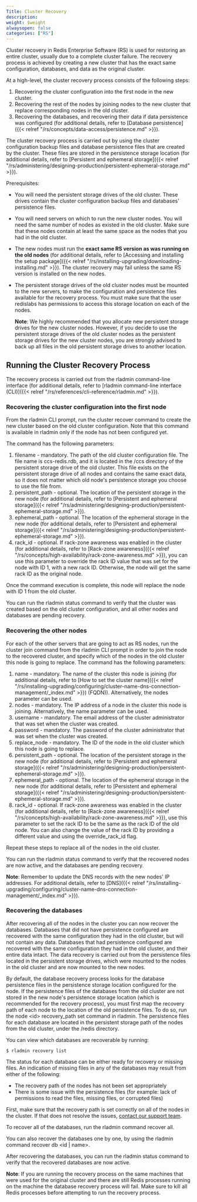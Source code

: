 ```yaml
---
Title: Cluster Recovery
description: 
weight: $weight
alwaysopen: false
categories: ["RS"]
---
```

Cluster recovery in Redis Enterprise Software (RS) is used for restoring
an entire cluster, usually due to a complete cluster failure. The
recovery process is achieved by creating a new cluster that has the
exact same configuration, databases, and data as the original cluster.

At a high-level, the cluster recovery process consists of the following
steps:

1. Recovering the cluster configuration into the first node in the new
    cluster.
1. Recovering the rest of the nodes by joining nodes to the new cluster
    that replace corresponding nodes in the old cluster.
1. Recovering the databases, and recovering their data if data
    persistence was configured (for additional details, refer to
    [Database
    persistence]({{< relref "/rs/concepts/data-access/persistence.md" >}}).

The cluster recovery process is carried out by using the cluster
configuration backup files and database persistence files that are
created by the cluster. These files are stored in the persistence
storage location (for additional details, refer to [Persistent and
ephemeral
storage]({{< relref "/rs/administering/designing-production/persistent-ephemeral-storage.md" >}}).

Prerequisites:

- You will need the persistent storage drives of the old cluster.
    These drives contain the cluster configuration backup files and
    databases' persistence files.
- You will need servers on which to run the new cluster nodes. You
    will need the same number of nodes as existed in the old cluster.
    Make sure that these nodes contain at least the same space as the nodes
    that you had in the old cluster.
- The new nodes must run the **exact same RS version as was running on
    the old nodes** (for additional details, refer to [Accessing and
    installing the setup
    package]({{< relref "/rs/installing-upgrading/downloading-installing.md" >}}).
    The cluster recovery may fail unless the same RS version is
    installed on the new nodes.
- The persistent storage drives of the old cluster nodes must be
    mounted to the new servers, to make the configuration and
    persistence files available for the recovery process. You must
    make sure that the user redislabs has permissions to access this
    storage location on each of the nodes.

    **Note**: We highly recommended that you allocate new persistent
    storage drives for the new cluster nodes. However, if you decide to
    use the persistent storage drives of the old cluster nodes as the
    persistent storage drives for the new cluster nodes, you are
    strongly advised to back up all files in the old persistent storage
    drives to another location.

## Running the Cluster Recovery Process

The recovery process is carried out from the rladmin command-line
interface (for additional details, refer to [rladmin command-line
interface
(CLI)]({{< relref "/rs/references/cli-reference/rladmin.md" >}}).

### Recovering the cluster configuration into the first node

From the rladmin CLI prompt, run the cluster recover command to create
the new cluster based on the old cluster configuration. Note that this
command is available in rladmin only if the node has not been configured
yet.

The command has the following parameters:

1. filename - mandatory. The path of the old cluster configuration
    file. The file name is ccs-redis.rdb, and it is located in the /ccs
    directory of the persistent storage drive of the old cluster. This
    file exists on the persistent storage drive of all nodes and
    contains the same exact data, so it does not matter which old node's
    persistence storage you choose to use the file from.
1. persistent_path - optional. The location of the persistent storage
    in the new node (for additional details, refer to [Persistent and
    ephemeral
    storage]({{< relref "/rs/administering/designing-production/persistent-ephemeral-storage.md" >}}).
1. ephemeral_path - optional. The location of the ephemeral storage
    in the new node (for additional details, refer to [Persistent and
    ephemeral
    storage]({{< relref "/rs/administering/designing-production/persistent-ephemeral-storage.md" >}}).
1. rack_id - optional. If rack-zone awareness was enabled in the
    cluster (for additional details, refer to [Rack-zone
    awareness]({{< relref "/rs/concepts/high-availability/rack-zone-awareness.md" >}}),
    you can use this parameter to override the rack ID value that was
    set for the node with ID 1, with a new rack ID. Otherwise, the node
    will get the same rack ID as the original node.

Once the command execution is complete, this node will replace the node
with ID 1 from the old cluster.

You can run the rladmin status command to verify that the cluster was
created based on the old cluster configuration, and all other nodes and
databases are pending recovery.

### Recovering the other nodes

For each of the other servers that are going to act as RS nodes, run the
cluster join command from the rladmin CLI prompt in order to join the
node to the recovered cluster, and specify which of the nodes in the old
cluster this node is going to replace. The command has the following
parameters:

1. name - mandatory. The name of the cluster this node is joining (for
    additional details, refer to [How to set the cluster
    name]({{< relref "/rs/installing-upgrading/configuring/cluster-name-dns-connection-management/_index.md" >}})
    (FQDN)). Alternatively, the nodes parameter can be used.
1. nodes - mandatory. The IP address of a node in the cluster this
    node is joining. Alternatively, the name parameter can be used.
1. username - mandatory. The email address of the cluster
    administrator that was set when the cluster was created.
1. password - mandatory. The password of the cluster administrator
    that was set when the cluster was created.
1. replace_node - mandatory. The ID of the node in the old cluster
    which this node is going to replace.
1. persistent_path - optional. The location of the persistent storage
    in the new node (for additional details, refer to [Persistent and
    ephemeral
    storage]({{< relref "/rs/administering/designing-production/persistent-ephemeral-storage.md" >}}).
1. ephemeral_path - optional. The location of the ephemeral storage
    in the new node (for additional details, refer to [Persistent and
    ephemeral
    storage]({{< relref "/rs/administering/designing-production/persistent-ephemeral-storage.md" >}}).
1. rack_id - optional. If rack-zone awareness was enabled in the
    cluster (for additional details, refer to [Rack-zone
    awareness]({{< relref "/rs/concepts/high-availability/rack-zone-awareness.md" >}}),
    use this parameter to set the rack ID to be the same as the rack ID
    of the old node. You can also change the value of the rack ID by
    providing a different value and using the override_rack_id flag.

Repeat these steps to replace all of the nodes in the old cluster.

You can run the rladmin status command to verify that the recovered
nodes are now active, and the databases are pending recovery.

**Note**: Remember to update the DNS records with the new nodes' IP
addresses. For additional details, refer to
[DNS]({{< relref "/rs/installing-upgrading/configuring/cluster-name-dns-connection-management/_index.md" >}}).

### Recovering the databases

After recovering all of the nodes in the cluster you can now recover the
databases. Databases that did not have persistence configured are
recovered with the same configuration they had in the old cluster, but
will not contain any data. Databases that had persistence configured are
recovered with the same configuration they had in the old cluster, and
their entire data intact. The data recovery is carried out from the
persistence files located in the persistent storage drives, which were
mounted to the nodes in the old cluster and are now mounted to the new
nodes.

By default, the database recovery process looks for the database
persistence files in the persistence storage location configured for the
node. If the persistence files of the databases from the old cluster are
not stored in the new node's persistence storage location (which is
recommended for the recovery process), you must first map the recovery
path of each node to the location of the old persistence files. To do
so, run the node \<id\> recovery_path set command in rladmin. The
persistence files for each database are located in the persistent
storage path of the nodes from the old cluster, under the /redis
directory.

You can view which databases are recoverable by running:

```src
$ rladmin recovery list
```

The status for each database can be either ready for recovery or missing
files. An indication of missing files in any of the databases may result
from either of the following:

- The recovery path of the nodes has not been set appropriately
- There is some issue with the persistence files (for example: lack of
    permissions to read the files, missing files, or corrupted files)

First, make sure that the recovery path is set correctly on all of the
nodes in the cluster. If that does not resolve the issues, [contact our
support team](mailto:support@redislabs.com).

To recover all of the databases, run the rladmin command recover all.

You can also recover the databases one by one, by using the rladmin
command recover db \<id \| name\>.

After recovering the databases, you can run the rladmin status command
to verify that the recovered databases are now active.

**Note**: If you are running the recovery process on the same machines
that were used for the original cluster and there are still Redis
processes running on the machine the database recovery process will
fail. Make sure to kill all Redis processes before attempting to run the
recovery process.
